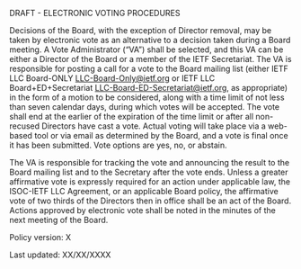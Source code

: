 DRAFT - ELECTRONIC VOTING PROCEDURES


Decisions  of the Board, with the exception of Director removal,  may be taken by electronic vote as an alternative to a decision taken during a Board  meeting. A Vote Administrator (“VA”) shall be selected, and this VA can be either a Director of the Board or a member of the IETF Secretariat. The VA is responsible for posting a call for a vote to the Board mailing list (either IETF LLC Board-ONLY <LLC-Board-Only@ietf.org> or IETF LLC Board+ED+Secretariat <LLC-Board-ED-Secretariat@ietf.org>, as appropriate) in the form of a motion to be considered, along with a time limit of not less than seven calendar days, during which votes will be accepted. The vote shall end at the earlier of the expiration of the time limit or after all non-recused Directors  have cast a vote. Actual voting will take place via a web-based tool or via email as determined by the Board, and a vote is final once it has been submitted. Vote options are yes, no, or abstain. 

The VA is responsible for tracking the vote and announcing the result to the Board mailing list and to the Secretary after the vote ends. Unless a greater affirmative vote is expressly required for an action under applicable law, the ISOC-IETF LLC Agreement, or an applicable Board policy, the affirmative vote of two thirds of the Directors then in office shall be an act of the Board. Actions approved by electronic vote shall be noted in the minutes of the next meeting of the Board.

Policy version: X

Last updated: XX/XX/XXXX
